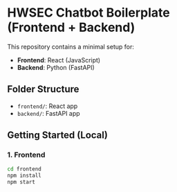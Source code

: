# HWSEC Chatbot Boilerplate (Frontend + Backend)

This repository contains a minimal setup for:
- **Frontend**: React (JavaScript)
- **Backend**: Python (FastAPI)

## Folder Structure
- `frontend/`: React app
- `backend/`: FastAPI app

## Getting Started (Local)

### 1. Frontend
```bash
cd frontend
npm install
npm start
